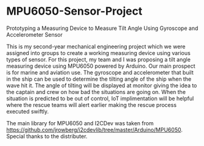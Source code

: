 # MPU6050-Sensor-Project
Prototyping a Measuring Device to Measure Tilt Angle Using Gyroscope and Accelerometer Sensor

This is my second-year mechanical engineering project which we were assigned into groups to create a working measuring device using various types of sensor. For this project, my team and I was proposing a tilt angle measuring device using MPU6050 powered by Arduino. Our main prospect is for marine and aviation use. The gyroscope and accelerometer that built in the ship can be used to determine the tilting angle of the ship when the wave hit it. The angle of tilting will be displayed at monitor giving the idea to the captain and crew on how bad the situations are going on. When the situation is predicted to be out of control, IoT implimentation will be helpful where the rescue teams will alert earlier making the rescue process executed swiftly.

The main library for MPU6050 and I2CDev was taken from https://github.com/jrowberg/i2cdevlib/tree/master/Arduino/MPU6050. Special thanks to the distributer.
